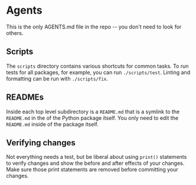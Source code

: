 # Agents

This is the only AGENTS.md file in the repo -- you don't need to look for others.

## Scripts

The `scripts` directory contains various shortcuts for common tasks. To run tests for all packages, for example, you can run `./scripts/test`. Linting and formatting can be run with `./scripts/fix`.

## READMEs

Inside each top level subdirectory is a `README.md` that is a symlink to the `README.md` in the of the Python package itself. You only need to edit the `README.md` inside of the package itself.

## Verifying changes

Not everything needs a test, but be liberal about using `print()` statements to verify changes and show the before and after effects of your changes. Make sure those print statements are removed before committing your changes.

